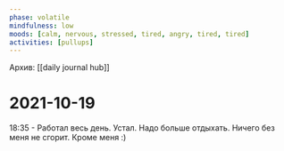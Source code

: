 ```yaml
---
phase: volatile
mindfulness: low
moods: [calm, nervous, stressed, tired, angry, tired, tired]
activities: [pullups]
---
```

Архив: [[daily journal hub]]
# 2021-10-19

18:35 - Работал весь день. Устал. Надо больше отдыхать. Ничего без меня не сгорит. Кроме меня :)
